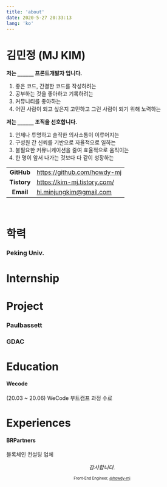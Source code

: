 ```yaml
---
title: 'about'
date: 2020-5-27 20:33:13
lang: 'ko'
---
```


# 김민정 (MJ KIM)

**저는 `______` 프론트개발자 입니다.**

1. 좋은 코드, 간결한 코드를 작성하려는
2. 공부하는 것을 좋아하고 기록하려는
3. 커뮤니티를 좋아하는
4. 어떤 사람이 되고 싶은지 고민하고 그런 사람이 되기 위해 노력하는

**저는 `______` 조직을 선호합니다.**

1. 언제나 투명하고 솔직한 의사소통이 이루어지는
2. 구성원 간 신뢰를 기반으로 자율적으로 일하는
3. 불필요한 커뮤니케이션을 줄여 효율적으로 움직이는
4. 한 명이 앞서 나가는 것보다 다 같이 성장하는

|             |                               |
| :---------: | ----------------------------- |
| **GitHub**  | <https://github.com/howdy-mj> |
| **Tistory** | <https://kim-mj.tistory.com/> |
|  **Email**  | <hi.minjungkim@gmail.com>     |

<br />

# 학력

### Peking Univ.

# Internship

# Project

### Paulbassett

### GDAC

# Education

#### Wecode

(20.03 ~ 20.06) WeCode 부트캠프 과정 수료

# Experiences

#### BRPartners

블록체인 컨설팅 업체

<div style="text-align: center" class="final">

_감사합니다._

<sub><sup>Front-End Engineer, <a href="https://github.com/howdy-mj">@howdy-mj</a></sup></sub>

</div>
